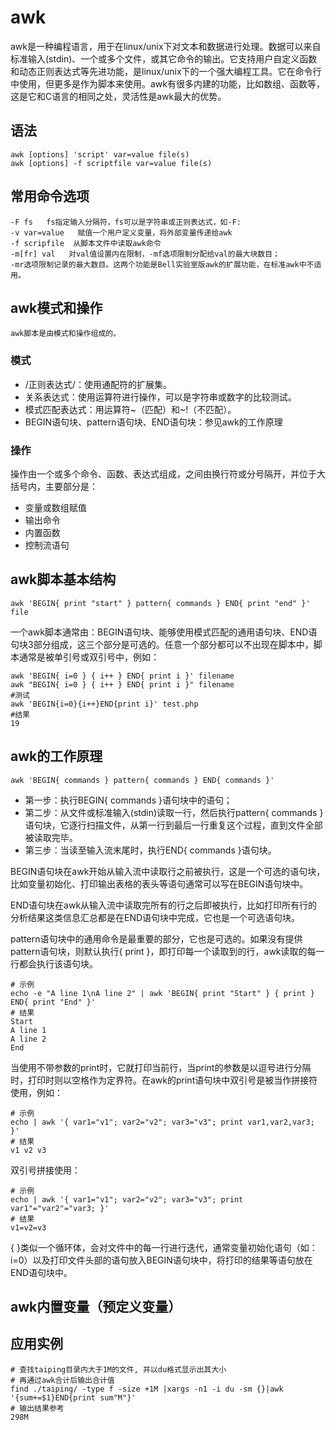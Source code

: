 # awk

awk是一种编程语言，用于在linux/unix下对文本和数据进行处理。数据可以来自标准输入(stdin)、一个或多个文件，或其它命令的输出。它支持用户自定义函数和动态正则表达式等先进功能，是linux/unix下的一个强大编程工具。它在命令行中使用，但更多是作为脚本来使用。awk有很多内建的功能，比如数组、函数等，这是它和C语言的相同之处，灵活性是awk最大的优势。

## 语法

	awk [options] 'script' var=value file(s)
	awk [options] -f scriptfile var=value file(s)

## 常用命令选项

	-F fs   fs指定输入分隔符，fs可以是字符串或正则表达式，如-F:
	-v var=value   赋值一个用户定义变量，将外部变量传递给awk
	-f scripfile  从脚本文件中读取awk命令
	-m[fr] val   对val值设置内在限制，-mf选项限制分配给val的最大块数目；
	-mr选项限制记录的最大数目。这两个功能是Bell实验室版awk的扩展功能，在标准awk中不适用。

## awk模式和操作

	awk脚本是由模式和操作组成的。

### 模式

* /正则表达式/：使用通配符的扩展集。
* 关系表达式：使用运算符进行操作，可以是字符串或数字的比较测试。
* 模式匹配表达式：用运算符~（匹配）和~!（不匹配）。
* BEGIN语句块、pattern语句块、END语句块：参见awk的工作原理

### 操作

操作由一个或多个命令、函数、表达式组成，之间由换行符或分号隔开，并位于大括号内，主要部分是：

* 变量或数组赋值
* 输出命令
* 内置函数
* 控制流语句

## awk脚本基本结构

	awk 'BEGIN{ print "start" } pattern{ commands } END{ print "end" }' file

一个awk脚本通常由：BEGIN语句块、能够使用模式匹配的通用语句块、END语句块3部分组成，这三个部分是可选的。任意一个部分都可以不出现在脚本中，脚本通常是被单引号或双引号中，例如：

	awk 'BEGIN{ i=0 } { i++ } END{ print i }' filename
	awk "BEGIN{ i=0 } { i++ } END{ print i }" filename
	#测试
	awk 'BEGIN{i=0}{i++}END{print i}' test.php
	#结果
	19

## awk的工作原理

	awk 'BEGIN{ commands } pattern{ commands } END{ commands }'

* 第一步：执行BEGIN{ commands }语句块中的语句；
* 第二步：从文件或标准输入(stdin)读取一行，然后执行pattern{ commands }语句块，它逐行扫描文件，从第一行到最后一行重复这个过程，直到文件全部被读取完毕。
* 第三步：当读至输入流末尾时，执行END{ commands }语句块。

BEGIN语句块在awk开始从输入流中读取行之前被执行，这是一个可选的语句块，比如变量初始化、打印输出表格的表头等语句通常可以写在BEGIN语句块中。

END语句块在awk从输入流中读取完所有的行之后即被执行，比如打印所有行的分析结果这类信息汇总都是在END语句块中完成，它也是一个可选语句块。

pattern语句块中的通用命令是最重要的部分，它也是可选的。如果没有提供pattern语句块，则默认执行{ print }，即打印每一个读取到的行，awk读取的每一行都会执行该语句块。

	# 示例
	echo -e "A line 1\nA line 2" | awk 'BEGIN{ print "Start" } { print } END{ print "End" }'
	# 结果
	Start
	A line 1
	A line 2
	End

当使用不带参数的print时，它就打印当前行，当print的参数是以逗号进行分隔时，打印时则以空格作为定界符。在awk的print语句块中双引号是被当作拼接符使用，例如：
	
	# 示例
	echo | awk '{ var1="v1"; var2="v2"; var3="v3"; print var1,var2,var3; }' 
	# 结果
	v1 v2 v3

双引号拼接使用：
	
	# 示例
	echo | awk '{ var1="v1"; var2="v2"; var3="v3"; print var1"="var2"="var3; }'
	# 结果
	v1=v2=v3

{ }类似一个循环体，会对文件中的每一行进行迭代，通常变量初始化语句（如：i=0）以及打印文件头部的语句放入BEGIN语句块中，将打印的结果等语句放在END语句块中。

## awk内置变量（预定义变量）





## 应用实例
	# 查找taiping目录内大于1M的文件, 并以du格式显示出其大小
	# 再通过awk合计后输出合计值
	find ./taiping/ -type f -size +1M |xargs -n1 -i du -sm {}|awk '{sum+=$1}END{print sum"M"}'
	# 输出结果参考
	298M